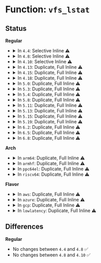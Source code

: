 # Function: <code>vfs_lstat</code>

## Status
<b>Regular</b>
<ul>
<li>
<details>
<summary>In <code>4.4</code>: Selective Inline ⚠️</summary>

```c
int vfs_lstat(const char *name, struct kstat *stat);
```

**Collision:** Unique Global

**Inline:** Selective

**Transformation:** False

**Instances:**

```
In fs/stat.c (ffffffff81211660)
Location: fs/stat.c:127
Inline: True
Inline callers:
  - fs/stat.c:SYSC_lstat
  - fs/stat.c:SYSC_newlstat
Direct callers:
  - arch/x86/ia32/sys_ia32.c:sys32_lstat64
  - fs/compat.c:C_SYSC_newlstat
```
**Symbols:**

```
ffffffff81211660-ffffffff81211680: vfs_lstat (STB_GLOBAL)
```
</details>
</li>
<li>
<details>
<summary>In <code>4.8</code>: Selective Inline ⚠️</summary>

```c
int vfs_lstat(const char *name, struct kstat *stat);
```

**Collision:** Unique Global

**Inline:** Selective

**Transformation:** False

**Instances:**

```
In fs/stat.c (ffffffff81238621)
Location: fs/stat.c:127
Inline: True
Inline callers:
  - fs/stat.c:SYSC_newlstat
  - fs/stat.c:SYSC_lstat
Direct callers:
  - arch/x86/ia32/sys_ia32.c:sys32_lstat64
  - fs/compat.c:C_SYSC_newlstat
```
**Symbols:**

```
ffffffff81238110-ffffffff81238130: vfs_lstat (STB_GLOBAL)
```
</details>
</li>
<li>
<details>
<summary>In <code>4.10</code>: Selective Inline ⚠️</summary>

```c
int vfs_lstat(const char *name, struct kstat *stat);
```

**Collision:** Unique Global

**Inline:** Selective

**Transformation:** False

**Instances:**

```
In fs/stat.c (ffffffff8124b2e1)
Location: fs/stat.c:127
Inline: True
Inline callers:
  - fs/stat.c:SYSC_newlstat
  - fs/stat.c:SYSC_lstat
Direct callers:
  - arch/x86/ia32/sys_ia32.c:sys32_lstat64
  - fs/compat.c:C_SYSC_newlstat
```
**Symbols:**

```
ffffffff8124add0-ffffffff8124adf0: vfs_lstat (STB_GLOBAL)
```
</details>
</li>
<li>
<details>
<summary>In <code>4.13</code>: Duplicate, Full Inline ⚠️</summary>

**Collision:** Static Duplication

**Inline:** Full

**Transformation:** False

**Instances:**

```
In init/initramfs.c (ffffffff8209f327)
Location: include/linux/fs.h:3033
Inline: True
Inline callers:
  - init/initramfs.c:clean_path
```
```
In arch/x86/ia32/sys_ia32.c (ffffffff8107b656)
Location: include/linux/fs.h:3033
Inline: True
Inline callers:
  - arch/x86/ia32/sys_ia32.c:sys32_lstat64
```
```
In fs/stat.c (ffffffff812573e1)
Location: include/linux/fs.h:3033
Inline: True
Inline callers:
  - fs/stat.c:C_SYSC_newlstat
  - fs/stat.c:SYSC_newlstat
  - fs/stat.c:SYSC_lstat
```
</details>
</li>
<li>
<details>
<summary>In <code>4.15</code>: Duplicate, Full Inline ⚠️</summary>

**Collision:** Static Duplication

**Inline:** Full

**Transformation:** False

**Instances:**

```
In init/initramfs.c (ffffffff826a5327)
Location: include/linux/fs.h:3099
Inline: True
Inline callers:
  - init/initramfs.c:clean_path
```
```
In arch/x86/ia32/sys_ia32.c (ffffffff81081d56)
Location: include/linux/fs.h:3099
Inline: True
Inline callers:
  - arch/x86/ia32/sys_ia32.c:sys32_lstat64
```
```
In fs/stat.c (ffffffff81279631)
Location: include/linux/fs.h:3099
Inline: True
Inline callers:
  - fs/stat.c:C_SYSC_newlstat
  - fs/stat.c:SYSC_newlstat
  - fs/stat.c:SYSC_lstat
```
</details>
</li>
<li>
<details>
<summary>In <code>4.18</code>: Duplicate, Full Inline ⚠️</summary>

**Collision:** Static Duplication

**Inline:** Full

**Transformation:** False

**Instances:**

```
In init/initramfs.c (ffffffff826ce5e7)
Location: include/linux/fs.h:3120
Inline: True
Inline callers:
  - init/initramfs.c:clean_path
```
```
In arch/x86/ia32/sys_ia32.c (ffffffff810850d8)
Location: include/linux/fs.h:3120
Inline: True
Inline callers:
  - arch/x86/ia32/sys_ia32.c:__do_compat_sys_x86_lstat64
```
```
In fs/stat.c (ffffffff812a01d8)
Location: include/linux/fs.h:3120
Inline: True
Inline callers:
  - fs/stat.c:__do_compat_sys_newlstat
  - fs/stat.c:__do_sys_newlstat
  - fs/stat.c:__do_sys_lstat
```
</details>
</li>
<li>
<details>
<summary>In <code>5.0</code>: Duplicate, Full Inline ⚠️</summary>

**Collision:** Static Duplication

**Inline:** Full

**Transformation:** False

**Instances:**

```
In init/initramfs.c (ffffffff8288462a)
Location: include/linux/fs.h:3195
Inline: True
Inline callers:
  - init/initramfs.c:clean_path
```
```
In arch/x86/ia32/sys_ia32.c (ffffffff8108be48)
Location: include/linux/fs.h:3195
Inline: True
Inline callers:
  - arch/x86/ia32/sys_ia32.c:__do_compat_sys_x86_lstat64
```
```
In fs/stat.c (ffffffff812b51b8)
Location: include/linux/fs.h:3195
Inline: True
Inline callers:
  - fs/stat.c:__do_compat_sys_newlstat
  - fs/stat.c:__do_sys_newlstat
  - fs/stat.c:__do_sys_lstat
```
</details>
</li>
<li>
<details>
<summary>In <code>5.3</code>: Duplicate, Full Inline ⚠️</summary>

**Collision:** Static Duplication

**Inline:** Full

**Transformation:** False

**Instances:**

```
In init/initramfs.c (ffffffff8289b679)
Location: include/linux/fs.h:3206
Inline: True
Inline callers:
  - init/initramfs.c:clean_path
```
```
In arch/x86/ia32/sys_ia32.c (ffffffff8108fc49)
Location: include/linux/fs.h:3206
Inline: True
Inline callers:
  - arch/x86/ia32/sys_ia32.c:__do_compat_sys_x86_lstat64
```
```
In fs/stat.c (ffffffff812d1f59)
Location: include/linux/fs.h:3206
Inline: True
Inline callers:
  - fs/stat.c:__do_compat_sys_newlstat
  - fs/stat.c:__do_sys_newlstat
  - fs/stat.c:__do_sys_lstat
```
</details>
</li>
<li>
<details>
<summary>In <code>5.4</code>: Duplicate, Full Inline ⚠️</summary>

**Collision:** Static Duplication

**Inline:** Full

**Transformation:** False

**Instances:**

```
In init/initramfs.c (ffffffff8289e65e)
Location: include/linux/fs.h:3268
Inline: True
Inline callers:
  - init/initramfs.c:clean_path
```
```
In arch/x86/ia32/sys_ia32.c (ffffffff810907a9)
Location: include/linux/fs.h:3268
Inline: True
Inline callers:
  - arch/x86/ia32/sys_ia32.c:__do_compat_sys_x86_lstat64
```
```
In fs/stat.c (ffffffff812e3ae9)
Location: include/linux/fs.h:3268
Inline: True
Inline callers:
  - fs/stat.c:__do_compat_sys_newlstat
  - fs/stat.c:__do_sys_newlstat
  - fs/stat.c:__do_sys_lstat
```
</details>
</li>
<li>
<details>
<summary>In <code>5.8</code>: Duplicate, Full Inline ⚠️</summary>

**Collision:** Static Duplication

**Inline:** Full

**Transformation:** False

**Instances:**

```
In init/initramfs.c (ffffffff82cc536a)
Location: include/linux/fs.h:3329
Inline: True
Inline callers:
  - init/initramfs.c:clean_path
```
```
In arch/x86/kernel/sys_ia32.c (ffffffff8103a569)
Location: include/linux/fs.h:3329
Inline: True
Inline callers:
  - arch/x86/kernel/sys_ia32.c:__do_compat_sys_ia32_lstat64
```
```
In fs/stat.c (ffffffff8131acf9)
Location: include/linux/fs.h:3329
Inline: True
Inline callers:
  - fs/stat.c:__do_compat_sys_newlstat
  - fs/stat.c:__do_sys_newlstat
  - fs/stat.c:__do_sys_lstat
```
</details>
</li>
<li>
<details>
<summary>In <code>5.11</code>: Duplicate, Full Inline ⚠️</summary>

**Collision:** Static Duplication

**Inline:** Full

**Transformation:** False

**Instances:**

```
In arch/x86/kernel/sys_ia32.c (ffffffff8103ad93)
Location: include/linux/fs.h:3129
Inline: True
Inline callers:
  - arch/x86/kernel/sys_ia32.c:__do_compat_sys_ia32_lstat64
```
```
In fs/stat.c (ffffffff813262d9)
Location: include/linux/fs.h:3129
Inline: True
Inline callers:
  - fs/stat.c:__do_compat_sys_newlstat
  - fs/stat.c:__do_sys_newlstat
  - fs/stat.c:__do_sys_lstat
```
</details>
</li>
<li>
<details>
<summary>In <code>5.13</code>: Duplicate, Full Inline ⚠️</summary>

**Collision:** Static Duplication

**Inline:** Full

**Transformation:** False

**Instances:**

```
In arch/x86/kernel/sys_ia32.c (ffffffff8103c763)
Location: include/linux/fs.h:3382
Inline: True
Inline callers:
  - arch/x86/kernel/sys_ia32.c:__do_compat_sys_ia32_lstat64
```
```
In fs/stat.c (ffffffff8132c3e9)
Location: include/linux/fs.h:3382
Inline: True
Inline callers:
  - fs/stat.c:__do_compat_sys_newlstat
  - fs/stat.c:__do_sys_newlstat
  - fs/stat.c:__do_sys_lstat
```
</details>
</li>
<li>
<details>
<summary>In <code>5.15</code>: Duplicate, Full Inline ⚠️</summary>

**Collision:** Static Duplication

**Inline:** Full

**Transformation:** False

**Instances:**

```
In arch/x86/kernel/sys_ia32.c (ffffffff81042263)
Location: include/linux/fs.h:3364
Inline: True
Inline callers:
  - arch/x86/kernel/sys_ia32.c:__do_compat_sys_ia32_lstat64
```
```
In fs/stat.c (ffffffff81379b59)
Location: include/linux/fs.h:3364
Inline: True
Inline callers:
  - fs/stat.c:__do_compat_sys_newlstat
  - fs/stat.c:__do_sys_newlstat
  - fs/stat.c:__do_sys_lstat
```
</details>
</li>
<li>
<details>
<summary>In <code>5.19</code>: Duplicate, Full Inline ⚠️</summary>

**Collision:** Static Duplication

**Inline:** Full

**Transformation:** False

**Instances:**

```
In arch/x86/kernel/sys_ia32.c (ffffffff81049f7b)
Location: include/linux/fs.h:3142
Inline: True
Inline callers:
  - arch/x86/kernel/sys_ia32.c:__do_compat_sys_ia32_lstat64
```
```
In fs/stat.c (ffffffff813f95bb)
Location: include/linux/fs.h:3142
Inline: True
Inline callers:
  - fs/stat.c:__do_compat_sys_newlstat
  - fs/stat.c:__do_sys_newlstat
  - fs/stat.c:__do_sys_lstat
```
</details>
</li>
<li>
<details>
<summary>In <code>6.2</code>: Duplicate, Full Inline ⚠️</summary>

**Collision:** Static Duplication

**Inline:** Full

**Transformation:** False

**Instances:**

```
In arch/x86/kernel/sys_ia32.c (ffffffff8105518b)
Location: include/linux/fs.h:3296
Inline: True
Inline callers:
  - arch/x86/kernel/sys_ia32.c:__do_compat_sys_ia32_lstat64
```
```
In fs/stat.c (ffffffff81482d7b)
Location: include/linux/fs.h:3296
Inline: True
Inline callers:
  - fs/stat.c:__do_compat_sys_newlstat
  - fs/stat.c:__do_sys_newlstat
  - fs/stat.c:__do_sys_lstat
```
</details>
</li>
<li>
<details>
<summary>In <code>6.5</code>: Duplicate, Full Inline ⚠️</summary>

**Collision:** Static Duplication

**Inline:** Full

**Transformation:** False

**Instances:**

```
In arch/x86/kernel/sys_ia32.c (ffffffff8105639b)
Location: include/linux/fs.h:2911
Inline: True
Inline callers:
  - arch/x86/kernel/sys_ia32.c:__do_compat_sys_ia32_lstat64
```
```
In fs/stat.c (ffffffff814b799b)
Location: include/linux/fs.h:2911
Inline: True
Inline callers:
  - fs/stat.c:__do_compat_sys_newlstat
  - fs/stat.c:__do_sys_newlstat
  - fs/stat.c:__do_sys_lstat
```
</details>
</li>
<li>
<details>
<summary>In <code>6.8</code>: Duplicate, Full Inline ⚠️</summary>

**Collision:** Static Duplication

**Inline:** Full

**Transformation:** False

**Instances:**

```
In arch/x86/kernel/sys_ia32.c (ffffffff8105d5eb)
Location: include/linux/fs.h:3192
Inline: True
Inline callers:
  - arch/x86/kernel/sys_ia32.c:__do_compat_sys_ia32_lstat64
```
```
In fs/stat.c (ffffffff814e9c2d)
Location: include/linux/fs.h:3192
Inline: True
Inline callers:
  - fs/stat.c:__do_compat_sys_newlstat
  - fs/stat.c:__do_sys_newlstat
  - fs/stat.c:__do_sys_lstat
```
</details>
</li>
</ul>
<b>Arch</b>
<ul>
<li>
<details>
<summary>In <code>arm64</code>: Duplicate, Full Inline ⚠️</summary>

**Collision:** Static Duplication

**Inline:** Full

**Transformation:** False

**Instances:**

```
In init/initramfs.c (ffff8000114328e0)
Location: include/linux/fs.h:3268
Inline: True
Inline callers:
  - init/initramfs.c:clean_path
```
```
In fs/stat.c (ffff80001038aee4)
Location: include/linux/fs.h:3268
Inline: True
Inline callers:
  - fs/stat.c:__do_compat_sys_newlstat
  - fs/stat.c:__do_sys_lstat64
  - fs/stat.c:__do_sys_newlstat
```
</details>
</li>
<li>
<details>
<summary>In <code>armhf</code>: Duplicate, Full Inline ⚠️</summary>

**Collision:** Static Duplication

**Inline:** Full

**Transformation:** False

**Instances:**

```
In init/initramfs.c (c150294c)
Location: include/linux/fs.h:3268
Inline: True
Inline callers:
  - init/initramfs.c:clean_path
```
```
In fs/stat.c (c0573098)
Location: include/linux/fs.h:3268
Inline: True
Inline callers:
  - fs/stat.c:__do_sys_lstat64
  - fs/stat.c:__do_sys_newlstat
```
</details>
</li>
<li>
<details>
<summary>In <code>ppc64el</code>: Duplicate, Full Inline ⚠️</summary>

**Collision:** Static Duplication

**Inline:** Full

**Transformation:** False

**Instances:**

```
In init/initramfs.c (c000000001346204)
Location: include/linux/fs.h:3268
Inline: True
Inline callers:
  - init/initramfs.c:clean_path
```
```
In fs/stat.c (c0000000004829bc)
Location: include/linux/fs.h:3268
Inline: True
Inline callers:
  - fs/stat.c:__do_compat_sys_newlstat
  - fs/stat.c:__do_sys_lstat64
  - fs/stat.c:__do_sys_newlstat
```
</details>
</li>
<li>
<details>
<summary>In <code>riscv64</code>: Duplicate, Full Inline ⚠️</summary>

**Collision:** Static Duplication

**Inline:** Full

**Transformation:** False

**Instances:**

```
In init/initramfs.c (ffffffe00000244c)
Location: include/linux/fs.h:3268
Inline: True
Inline callers:
  - init/initramfs.c:clean_path
```
```
In fs/stat.c (ffffffe00025c864)
Location: include/linux/fs.h:3268
Inline: True
Inline callers:
  - fs/stat.c:__do_sys_newlstat
```
</details>
</li>
</ul>
<b>Flavor</b>
<ul>
<li>
<details>
<summary>In <code>aws</code>: Duplicate, Full Inline ⚠️</summary>

**Collision:** Static Duplication

**Inline:** Full

**Transformation:** False

**Instances:**

```
In init/initramfs.c (ffffffff8288c65e)
Location: include/linux/fs.h:3268
Inline: True
Inline callers:
  - init/initramfs.c:clean_path
```
```
In arch/x86/ia32/sys_ia32.c (ffffffff8108f769)
Location: include/linux/fs.h:3268
Inline: True
Inline callers:
  - arch/x86/ia32/sys_ia32.c:__do_compat_sys_x86_lstat64
```
```
In fs/stat.c (ffffffff812dc0c9)
Location: include/linux/fs.h:3268
Inline: True
Inline callers:
  - fs/stat.c:__do_compat_sys_newlstat
  - fs/stat.c:__do_sys_newlstat
  - fs/stat.c:__do_sys_lstat
```
</details>
</li>
<li>
<details>
<summary>In <code>azure</code>: Duplicate, Full Inline ⚠️</summary>

**Collision:** Static Duplication

**Inline:** Full

**Transformation:** False

**Instances:**

```
In init/initramfs.c (ffffffff8288a5db)
Location: include/linux/fs.h:3268
Inline: True
Inline callers:
  - init/initramfs.c:clean_path
```
```
In arch/x86/ia32/sys_ia32.c (ffffffff8107e279)
Location: include/linux/fs.h:3268
Inline: True
Inline callers:
  - arch/x86/ia32/sys_ia32.c:__do_compat_sys_x86_lstat64
```
```
In fs/stat.c (ffffffff812ccd49)
Location: include/linux/fs.h:3268
Inline: True
Inline callers:
  - fs/stat.c:__do_compat_sys_newlstat
  - fs/stat.c:__do_sys_newlstat
  - fs/stat.c:__do_sys_lstat
```
</details>
</li>
<li>
<details>
<summary>In <code>gcp</code>: Duplicate, Full Inline ⚠️</summary>

**Collision:** Static Duplication

**Inline:** Full

**Transformation:** False

**Instances:**

```
In init/initramfs.c (ffffffff8289f65e)
Location: include/linux/fs.h:3268
Inline: True
Inline callers:
  - init/initramfs.c:clean_path
```
```
In arch/x86/ia32/sys_ia32.c (ffffffff8108f719)
Location: include/linux/fs.h:3268
Inline: True
Inline callers:
  - arch/x86/ia32/sys_ia32.c:__do_compat_sys_x86_lstat64
```
```
In fs/stat.c (ffffffff812d9ed9)
Location: include/linux/fs.h:3268
Inline: True
Inline callers:
  - fs/stat.c:__do_compat_sys_newlstat
  - fs/stat.c:__do_sys_newlstat
  - fs/stat.c:__do_sys_lstat
```
</details>
</li>
<li>
<details>
<summary>In <code>lowlatency</code>: Duplicate, Full Inline ⚠️</summary>

**Collision:** Static Duplication

**Inline:** Full

**Transformation:** False

**Instances:**

```
In init/initramfs.c (ffffffff8289f663)
Location: include/linux/fs.h:3268
Inline: True
Inline callers:
  - init/initramfs.c:clean_path
```
```
In arch/x86/ia32/sys_ia32.c (ffffffff81091af9)
Location: include/linux/fs.h:3268
Inline: True
Inline callers:
  - arch/x86/ia32/sys_ia32.c:__do_compat_sys_x86_lstat64
```
```
In fs/stat.c (ffffffff812eade9)
Location: include/linux/fs.h:3268
Inline: True
Inline callers:
  - fs/stat.c:__do_compat_sys_newlstat
  - fs/stat.c:__do_sys_newlstat
  - fs/stat.c:__do_sys_lstat
```
</details>
</li>
</ul>

## Differences
<b>Regular</b>
<ul>
<li>
No changes between <code>4.4</code> and <code>4.8</code> ✅
</li>
<li>
No changes between <code>4.8</code> and <code>4.10</code> ✅
</li>
</ul>
